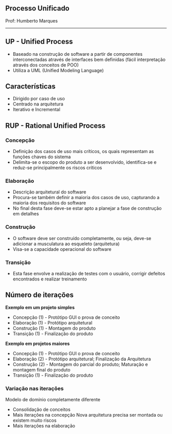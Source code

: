 ## Processo Unificado

Prof: Humberto Marques

-----

## UP - Unified Process
- Baseado na construção de software a partir de componentes interconectadas através de interfaces bem definidas (fácil interpretação através dos conceitos de POO)
- Utiliza a UML (Unified Modeling Language)

## Características
- Dirigido por caso de uso
- Centrado na arquitetura
- Iterativo e Incremental

## RUP - Rational Unified Process

### Concepção
- Definição dos casos de uso mais críticos, os quais representam as funções chaves do sistema
- Delimita-se o escopo do produto a ser desenvolvido, identifica-se e reduz-se principalmente os riscos críticos

### Elaboração 
- Descrição arquitetural do software
- Procura-se também definir a maioria dos casos de uso, capturando a maioria dos requisitos do software
- No final desta fase deve-se estar apto a planejar a fase de construção em detalhes

### Construção
- O software deve ser construído completamente, ou seja, deve-se adicionar a musculatura ao esqueleto (arquitetura)
- Visa-se a capacidade operacional do software 

### Transição
- Esta fase envolve a realização de testes com o usuário, corrigir defeitos encontrados e realizar treinamento

## Número de iterações

**Exemplo em um projeto simples**
 - Concepção (1) - Protótipo GUI o prova de conceito
 - Elaboração (1) - Protótipo arquitetural
 - Construção (1) - Montagem do produto
 - Transição (1) - Finalização do produto

**Exemplo em projetos maiores**
 - Concepção (1) - Protótipo GUI o prova de conceito
 - Elaboração (2) - Protótipo arquitetural; Finalização da Arquitetura
 - Construção (2) - Montagem do parcial do produto; Maturação e montagem final do produto
 - Transição (1) - Finalização do produto

### Variação nas iterações
Modelo de domínio completamente diferente
- Consolidação de conceitos
- Mais iterações na concepção
Nova arquitetura precisa ser montada ou existem muito riscos
- Mais iterações na elaboração


